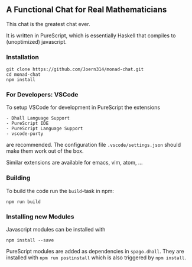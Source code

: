 ## A Functional Chat for Real Mathematicians

This chat is the greatest chat ever.

It is written in PureScript, which is essentially Haskell that compiles to (unoptimized) javascript.

### Installation

```
git clone https://github.com/Joern314/monad-chat.git
cd monad-chat
npm install
```

### For Developers: VSCode

To setup VSCode for development in PureScript the extensions 
```
- Dhall Language Support
- PureScript IDE
- PureScript Language Support
- vscode-purty
```
are recommended. The configuration file `.vscode/settings.json` should make them work out of the box.

Similar extensions are available for emacs, vim, atom, ...

### Building

To build the code run the `build`-task in npm:
```
npm run build
```

### Installing new Modules

Javascript modules can be installed with
```
npm install --save
```

PureScript modules are added as dependencies in `spago.dhall`. They are installed with
`npm run postinstall` which is also triggered by `npm install`.
